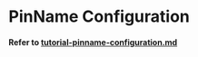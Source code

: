 # PinName Configuration

#### Refer to  [tutorial-pinname-configuration.md](../../ec-course/tutorial/tutorial-pinname-configuration.md "mention")

##
